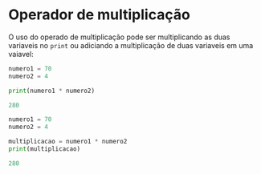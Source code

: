 # Operador de multiplicação

O uso do operado de multiplicação pode ser multiplicando as duas variaveis no ```print``` ou adiciando a multiplicação de duas variaveis em uma vaiavel:

```python
numero1 = 70
numero2 = 4

print(numero1 * numero2)

280
```

```python
numero1 = 70
numero2 = 4

multiplicacao = numero1 * numero2
print(multiplicacao)

280
```